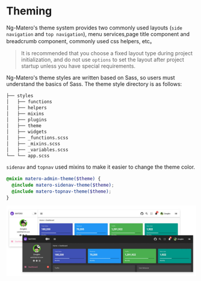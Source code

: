 # Theming

Ng-Matero's theme system provides two commonly used layouts (`side navigation` and `top navigation`), menu services,page title component and breadcrumb component, commonly used css helpers, etc。

> It is recommended that you choose a fixed layout type during project initialization, and do not use `options` to set the layout after project startup unless you have special requirements.

Ng-Matero's theme styles are written based on Sass, so users must understand the basics of Sass. The theme style directory is as follows:

```plain
├── styles
│   ├── functions
│   ├── helpers
│   ├── mixins
│   ├── plugins
│   ├── theme
│   ├── widgets
│   ├── _functions.scss
│   ├── _mixins.scss
│   ├── _variables.scss
└── └── app.scss
```

`sidenav` and `topnav` used mixins to make it easier to change the theme color.

```scss
@mixin matero-admin-theme($theme) {
  @include matero-sidenav-theme($theme);
  @include matero-topnav-theme($theme);
}
```

![](theme.jpg)